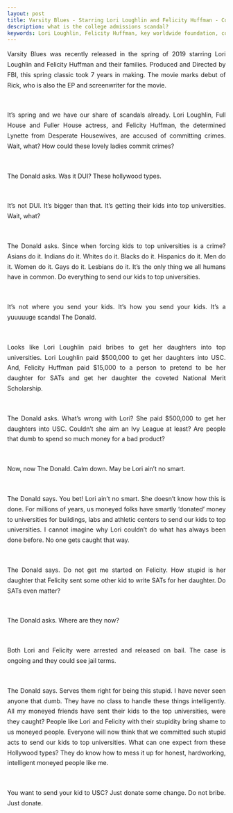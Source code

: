 ```yaml
---
layout: post
title: Varsity Blues - Starring Lori Loughlin and Felicity Huffman - College Admissions Scandal
description: what is the college admissions scandal? 
keywords: Lori Loughlin, Felicity Huffman, key worldwide foundation, college admissions bribery scandal, bribery, USC admission, admission scandal
---
```

<p style="text-align: justify;line-height: 1.7">
Varsity Blues was recently released in the spring of 2019 starring Lori Loughlin and Felicity Huffman and their families. Produced and Directed by FBI, this spring classic took 7 years in making. The movie marks debut of Rick, who is also the EP and screenwriter for the movie. </p> <br />

<p style="text-align: justify;line-height: 1.7">
It’s spring and we have our share of scandals already. Lori Loughlin, Full House and Fuller House actress, and Felicity Huffman, the determined Lynette from Desperate Housewives, are accused of committing crimes. Wait, what? How could these lovely ladies commit crimes? </p> <br />

<p style="text-align: justify;line-height: 1.7">
The Donald asks. Was it DUI? These hollywood types. </p> <br />

<p style="text-align: justify;line-height: 1.7">
It’s not DUI. It’s bigger than that. It’s getting their kids into top universities. Wait, what? </p> <br />

<p style="text-align: justify;line-height: 1.7">
The Donald asks. Since when forcing kids to top universities is a crime? Asians do it. Indians do it. Whites do it. Blacks do it. Hispanics do it. Men do it. Women do it. Gays do it. Lesbians do it. It’s the only thing we all humans have in common. Do everything to send our kids to top universities.</p> <br />

<p style="text-align: justify;line-height: 1.7">
It’s not where you send your kids. It’s how you send your kids. It’s a yuuuuuge scandal The Donald. </p> <br />

<p style="text-align: justify;line-height: 1.7">
Looks like Lori Loughlin paid bribes to get her daughters into top universities. Lori Loughlin paid $500,000 to get her daughters into USC. And, Felicity Huffman paid $15,000 to a person to pretend to be her daughter for SATs and get her daughter the coveted National Merit Scholarship. </p> <br />

<p style="text-align: justify;line-height: 1.7">
The Donald asks. What’s wrong with Lori? She paid $500,000 to get her daughters into USC. Couldn’t she aim an Ivy League at least? Are people that dumb to spend so much money for a bad product? </p> <br />

<p style="text-align: justify;line-height: 1.7">
Now, now The Donald. Calm down. May be Lori ain’t no smart.</p> <br />

<p style="text-align: justify;line-height: 1.7">
The Donald says. You bet! Lori ain’t no smart. She doesn’t know how this is done. For millions of years, us moneyed folks have smartly ‘donated’ money to universities for buildings, labs and athletic centers to send our kids to top universities. I cannot imagine why Lori couldn’t do what has always been done before. No one gets caught that way. </p> <br />

<p style="text-align: justify;line-height: 1.7">
The Donald says. Do not get me started on Felicity. How stupid is her daughter that Felicity sent some other kid to write SATs for her daughter. Do SATs even matter? </p> <br />

<p style="text-align: justify;line-height: 1.7">
The Donald asks. Where are they now? </p> <br />

<p style="text-align: justify;line-height: 1.7">
Both Lori and Felicity were arrested and released on bail. The case is ongoing and they could see jail terms. </p> <br />

<p style="text-align: justify;line-height: 1.7">
The Donald says. Serves them right for being this stupid. I have never seen anyone that dumb. They have no class to handle these things intelligently. All my moneyed friends have sent their kids to the top universities, were they caught? People like Lori and Felicity with their stupidity bring shame to us moneyed people. Everyone will now think that we committed such stupid acts to send our kids to top universities. What can one expect from these Hollywood types? They do know how to mess it up for honest, hardworking, intelligent moneyed people like me. </p> <br />

<p style="text-align: justify;line-height: 1.7">
You want to send your kid to USC? Just donate some change. Do not bribe. Just donate. </p> <br />
<br />
